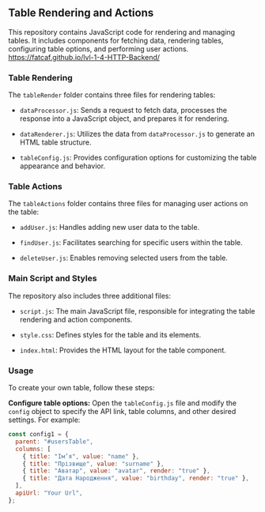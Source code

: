 ## Table Rendering and Actions

This repository contains JavaScript code for rendering and managing tables. It includes components for fetching data, rendering tables, configuring table options, and performing user actions.
https://fatcaf.github.io/lvl-1-4-HTTP-Backend/
### Table Rendering

The `tableRender` folder contains three files for rendering tables:

- `dataProcessor.js`: Sends a request to fetch data, processes the response into a JavaScript object, and prepares it for rendering.

- `dataRenderer.js`: Utilizes the data from `dataProcessor.js` to generate an HTML table structure.

- `tableConfig.js`: Provides configuration options for customizing the table appearance and behavior.

### Table Actions

The `tableActions` folder contains three files for managing user actions on the table:

- `addUser.js`: Handles adding new user data to the table.

- `findUser.js`: Facilitates searching for specific users within the table.

- `deleteUser.js`: Enables removing selected users from the table.

### Main Script and Styles

The repository also includes three additional files:

- `script.js`: The main JavaScript file, responsible for integrating the table rendering and action components.

- `style.css`: Defines styles for the table and its elements.

- `index.html`: Provides the HTML layout for the table component.

### Usage

To create your own table, follow these steps:

**Configure table options:** Open the `tableConfig.js` file and modify the `config` object to specify the API link, table columns, and other desired settings. For example:

```javascript
const config1 = {
  parent: "#usersTable",
  columns: [
    { title: "Ім’я", value: "name" },
    { title: "Прізвище", value: "surname" },
    { title: "Аватар", value: "avatar", render: "true" },
    { title: "Дата Народження", value: "birthday", render: "true" },
  ],
  apiUrl: "Your Url",
};
```
